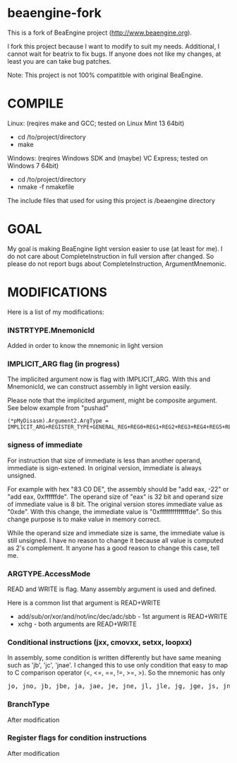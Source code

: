 beaengine-fork
==============

This is a fork of BeaEngine project (http://www.beaengine.org).

I fork this project because I want to modify to suit my needs.
Additional, I cannot wait for beatrix to fix bugs. If anyone
does not like my changes, at least you are can take bug patches.

Note: This project is not 100% compatitble with original BeaEngine.


COMPILE
==============
Linux: (reqires make and GCC; tested on Linux Mint 13 64bit)
- cd /to/project/directory
- make

Windows: (reqires Windows SDK and (maybe) VC Express; tested on Windows 7 64bit)
- cd /to/project/directory
- nmake -f nmakefile

The include files that used for using this project is /beaengine directory


GOAL
==============
My goal is making BeaEngine light version easier to use (at least for me).
I do not care about CompleteInstruction in full version after changed.
So please do not report bugs about CompleteInstruction, ArgumentMnemonic.


MODIFICATIONS
==============
Here is a list of my modifications:

### INSTRTYPE.MnemonicId

Added in order to know the mnemonic in light version

### IMPLICIT_ARG flag (in progress)

The implicited argument now is flag with IMPLICIT_ARG. With this and 
MnemonicId, we can construct assembly in light version easily.

Please note that the implicited argument, might be composite argument.
See below example from "pushad"

    (*pMyDisasm).Argument2.ArgType = IMPLICIT_ARG+REGISTER_TYPE+GENERAL_REG+REG0+REG1+REG2+REG3+REG4+REG5+REG6+REG7;


### signess of immediate

For instruction that size of immediate is less than another operand, 
immediate is sign-extened. In original version, immediate is always unsigned.

For example with hex "83 C0 DE", the assembly should be "add eax, -22" or 
"add eax, 0xffffffde". The operand size of "eax" is 32 bit and operand size
of immediate value is 8 bit. The original version stores immediate value 
as "0xde". With this change, the immediate value is "0xffffffffffffffde".
So this change purpose is to make value in memory correct.

While the operand size and immediate size is same, the immediate value is 
still unsigned. I have no reason to change it because all value is computed 
as 2's complement. It anyone has a good reason to change this case, tell me.

### ARGTYPE.AccessMode

READ and WRITE is flag. Many assembly argument is used and defined.

Here is a common list that argument is READ+WRITE
- add/sub/or/xor/and/not/inc/dec/adc/sbb - 1st argument is READ+WRITE
- xchg - both arguments are READ+WRITE

### Conditional instructions (jxx, cmovxx, setxx, loopxx)

In assembly, some condition is written differently but have same meaning 
such as 'jb', 'jc', 'jnae'. I changed this to use only condition that easy 
to map to C comparison operator (<, <=, ==, !=, >=, >). So the mnemonic 
has only
<pre>
jo, jno, jb, jbe, ja, jae, je, jne, jl, jle, jg, jge, js, jns, jp, jnp
</pre>

### BranchType

After modification

### Register flags for condition instructions

After modification
